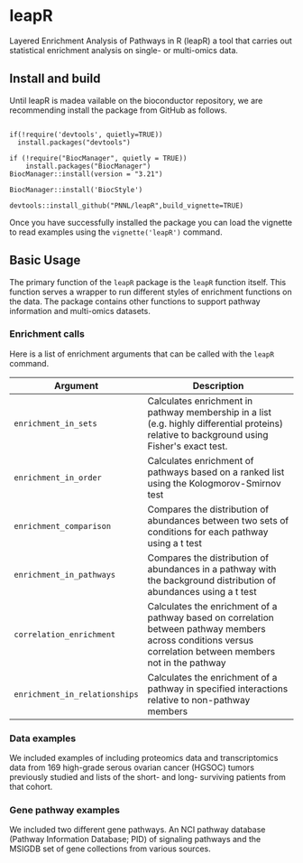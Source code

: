 # leapR

Layered Enrichment Analysis of Pathways in R (leapR) a tool that carries out statistical enrichment analysis on single- or multi-omics data.

## Install and build
Until leapR is madea vailable on the bioconductor repository, we are recommending install the package from GitHub as follows. 

```{r install}

if(!require('devtools', quietly=TRUE))
  install.packages("devtools")
  
if (!require("BiocManager", quietly = TRUE))
    install.packages("BiocManager")
BiocManager::install(version = "3.21")

BiocManager::install('BiocStyle')
  
devtools::install_github("PNNL/leapR",build_vignette=TRUE)
```

Once you have successfully installed the package you can load the vignette to read examples using the `vignette('leapR')` command.

## Basic Usage

The primary function of the `leapR` package is the `leapR` function itself. This function serves a wrapper to run different styles of enrichment functions on the data. The package contains other functions to support pathway information and multi-omics datasets.

### Enrichment calls

Here is a list of enrichment arguments that can be called with the `leapR` command.

| Argument                                        | Description |   
| ---                                             | ----        |   
| `enrichment_in_sets`                           | Calculates enrichment in pathway membership in a list (e.g. highly differential proteins) relative to background using Fisher's exact test. |   
| `enrichment_in_order`                         | Calculates enrichment of pathways based on a ranked list using the Kologmorov-Smirnov test |   
| `enrichment_comparison`                         | Compares the distribution of abundances between two sets of conditions for each pathway using a t test  |
| `enrichment_in_pathways`                        | Compares the distribution of abundances in a pathway with the background distribution of abundances using a t test |   
|`correlation_enrichment`              | Calculates the enrichment of a pathway based on correlation between pathway members across conditions versus correlation between members not in the pathway             |   
| `enrichment_in_relationships`| Calculates the enrichment of a pathway in specified interactions relative to non-pathway members |

### Data examples
We included examples of including proteomics data and transcriptomics data from 169 high-grade serous ovarian cancer (HGSOC) tumors previously studied and lists of the short- and long- surviving patients from that cohort.

### Gene pathway examples
We included two different gene pathways. An NCI pathway database (Pathway Information Database; PID) of signaling pathways and the MSIGDB set of gene collections from various sources.
